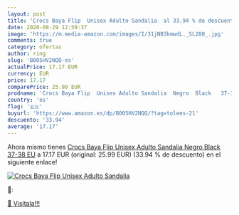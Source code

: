 ```yaml
---
layout: post
title: 'Crocs Baya Flip  Unisex Adulto Sandalia  al 33.94 % de descuento'
date: 2020-08-29 12:59:37
image: 'https://m.media-amazon.com/images/I/31jNB3kmwdL._SL200_.jpg'
comments: true
category: ofertas
author: ring
slug: 'B005HV2NQQ-es'
actualPrice: 17.17 EUR
currency: EUR
price: 17.17
comparePrice: 25.99 EUR
prodname: 'Crocs Baya Flip  Unisex Adulto Sandalia  Negro  Black   37-38 EU'
country: 'es'
flag: '🇪🇸'
buyurl: 'https://www.amazon.es/dp/B005HV2NQQ/?tag=tolees-21'
descuento: '33.94'
average: '17.17'
---
```


Ahora mismo tienes [Crocs Baya Flip  Unisex Adulto Sandalia  Negro  Black   37-38 EU](https://www.amazon.es/dp/B005HV2NQQ/?tag=tolees-21) a 17.17 EUR (original: 25.99 EUR) (33.94 %  de descuento) en el siguiente enlace!

[![Crocs Baya Flip  Unisex Adulto Sandalia ](https://m.media-amazon.com/images/I/31jNB3kmwdL._SL200_.jpg)](https://www.amazon.es/dp/B005HV2NQQ/?tag=tolees-21)

🔎:


[🛒 Visítala!!!](https://www.amazon.es/dp/B005HV2NQQ/?tag=tolees-21)
